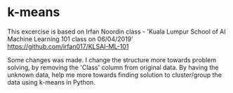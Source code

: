 # k-means

This excercise is based on Irfan Noordin class - 'Kuala Lumpur School of AI Machine Learning 101 class on 06/04/2019'
https://github.com/irfan017/KLSAI-ML-101

Some changes was made.
I change the structure more towards problem solving, by removing the 'Class' column from original data.
By having the unknown data, help me more towards finding solution to cluster/group the data using k-means in Python.
